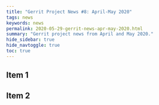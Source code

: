 ```yaml
---
title: "Gerrit Project News #8: April-May 2020"
tags: news
keywords: news
permalink: 2020-05-29-gerrit-news-apr-may-2020.html
summary: "Gerrit project news from April and May 2020."
hide_sidebar: true
hide_navtoggle: true
toc: true
---
```


## Item 1

## Item 2

